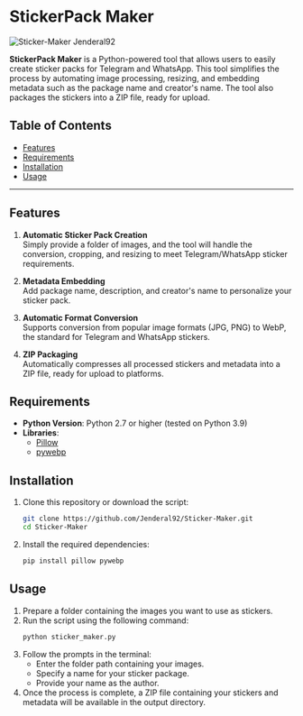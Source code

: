 # StickerPack Maker 

![Sticker-Maker Jenderal92](https://github.com/user-attachments/assets/cca026ff-01b0-47be-966e-5e49841874bf)


**StickerPack Maker** is a Python-powered tool that allows users to easily create sticker packs for Telegram and WhatsApp. This tool simplifies the process by automating image processing, resizing, and embedding metadata such as the package name and creator's name. The tool also packages the stickers into a ZIP file, ready for upload.

## Table of Contents

- [Features](#features)
- [Requirements](#requirements)
- [Installation](#installation)
- [Usage](#usage)

---

## Features

1. **Automatic Sticker Pack Creation**  
   Simply provide a folder of images, and the tool will handle the conversion, cropping, and resizing to meet Telegram/WhatsApp sticker requirements.

2. **Metadata Embedding**  
   Add package name, description, and creator's name to personalize your sticker pack.

3. **Automatic Format Conversion**  
   Supports conversion from popular image formats (JPG, PNG) to WebP, the standard for Telegram and WhatsApp stickers.

4. **ZIP Packaging**  
   Automatically compresses all processed stickers and metadata into a ZIP file, ready for upload to platforms.


## Requirements

- **Python Version**: Python 2.7 or higher (tested on Python 3.9)
- **Libraries**:
  - [Pillow](https://pypi.org/project/Pillow/)
  - [pywebp](https://pypi.org/project/pywebp/)


## Installation

1. Clone this repository or download the script:
   ```bash
   git clone https://github.com/Jenderal92/Sticker-Maker.git
   cd Sticker-Maker
   ```

2. Install the required dependencies:
   ```bash
   pip install pillow pywebp
   ```


## Usage

1. Prepare a folder containing the images you want to use as stickers.
2. Run the script using the following command:
   ```bash
   python sticker_maker.py
   ```
3. Follow the prompts in the terminal:
   - Enter the folder path containing your images.
   - Specify a name for your sticker package.
   - Provide your name as the author.
4. Once the process is complete, a ZIP file containing your stickers and metadata will be available in the output directory.

